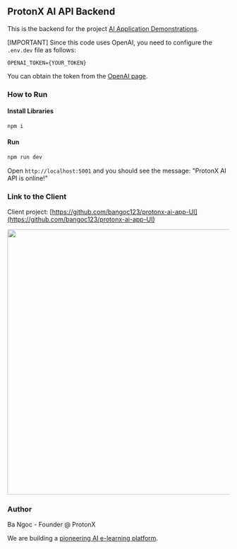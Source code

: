 ProtonX AI API Backend
---

This is the backend for the project [AI Application Demonstrations](https://github.com/bangoc123/protonx-ai-app-UI).

[IMPORTANT] Since this code uses OpenAI, you need to configure the `.env.dev` file as follows:

```
OPENAI_TOKEN={YOUR_TOKEN}
```

You can obtain the token from the [OpenAI page](https://platform.openai.com/settings/profile).

### How to Run

#### Install Libraries
```bash
npm i
```

#### Run
```bash
npm run dev
```

Open `http://localhost:5001` and you should see the message: "ProtonX AI API is online!"

### Link to the Client

Client project: [https://github.com/bangoc123/protonx-ai-app-UI](https://github.com/bangoc123/protonx-ai-app-UI)

<img src="https://camo.githubusercontent.com/46fc2285cf75672dc03d456dea3f90572a7f0bdf2be081218189aef4166898e6/68747470733a2f2f73746f726167652e676f6f676c65617069732e636f6d2f6d6c652d636f75727365732d70726f642f75736572732f3631623666613162613833613765333763383330393735362f707269766174652d66696c65732f65353536326261302d646166302d313165652d623535312d6462373237666265643066362d53637265656e5f53686f745f323032345f30335f30355f61745f32302e30302e30342e706e67" width=600>

### Author

Ba Ngoc - Founder @ ProtonX

We are building a [pioneering AI e-learning platform](https://protonx.io/).


